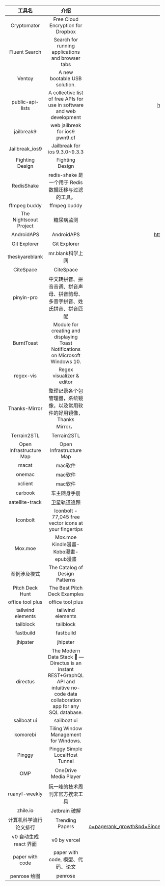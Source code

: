 |         工具名          |                                                                 介绍                                                                  |                                                              url                                                              |           标签           |
|:-----------------------:|:-------------------------------------------------------------------------------------------------------------------------------------:|:-----------------------------------------------------------------------------------------------------------------------------:|:------------------------:|
|       Cryptomator       |                                                   Free Cloud Encryption for Dropbox                                                   |                                                   https://cryptomator.org/                                                    |          加密;           |
|      Fluent Search      |                                           Search for running applications and browser tabs                                            |                                                   https://fluentsearch.net/                                                   |          搜索;           |
|         Ventoy          |                                                     A new bootable USB solution.                                                      |                                               https://github.com/ventoy/Ventoy                                                |       USB;U盘启动;       |
|    public-api-lists     |                                A collective list of free APIs for use in software and web development                                 |                                     https://github.com/public-api-lists/public-api-lists                                      |         公共API;         |
|       jailbreak9        |                                                    web jailbreak for ios9 pwn9.cf                                                     |                                      https://github.com/jailbreak9/jailbreak9.github.io                                       |         IOS越狱;         |
|     Jailbreak_ios9      |                                                     Jailbreak for ios 9.3.0~9.3.3                                                     |                                           https://github.com/wysaid/Jailbreak_ios9                                            |         IOS越狱;         |
|     Fighting Design     |                                                            Fighting Design                                                            |                                                https://fighting.tianyuhao.cn/                                                 |         UI设计;          |
|       RedisShake        |                                          redis-shake 是一个用于 Redis 数据迁移与过滤的工具。                                          |                                             https://github.com/alibaba/RedisShake                                             | redis;数据迁移;数据过滤; |
|      ffmpeg buddy       |                                                             ffmpeg buddy                                                              |                                           https://evanhahn.github.io/ffmpeg-buddy/                                            |         ffmpeg;          |
| The Nightscout Project  |                                                              糖尿病监测                                                               |                                                  http://www.nightscout.info/                                                  |       糖尿病监测;        |
|       AndroidAPS        |                                                              AndroidAPS                                                               |                                    https://androidaps.readthedocs.io/en/latest/index.html                                     |         糖尿病;          |
|      Git Explorer       |                                                             Git Explorer                                                              |                                                   https://gitexplorer.com/                                                    |       git;命令行;        |
|     theskyareblank      |                                                           mr.blank科学上网                                                            |                                         https://github.com/theskyareblank/URL-Update                                          |        科学上网;         |
|        CiteSpace        |                                                               CiteSpace                                                               |                                          https://sourceforge.net/projects/citespace/                                          |        文献综述;         |
|       pinyin-pro        |                               中文转拼音、拼音音调、拼音声母、拼音韵母、多音字拼音、姓氏拼音、拼音匹配                                |                                              https://github.com/zh-lx/pinyin-pro                                              |        汉字拼音;         |
|       BurntToast        |                            Module for creating and displaying Toast Notifications on Microsoft Windows 10.                            |                                             https://github.com/Windos/BurntToast                                              |          toast;          |
|        regex-vis        |                                                       Regex visualizer & editor                                                       |                                              https://github.com/Bowen7/regex-vis                                              |    可视化;正则表达式;    |
|      Thanks-Mirror      |                                整理记录各个包管理器，系统镜像，以及常用软件的好用镜像，Thanks Mirror。                                |                                            https://github.com/eryajf/Thanks-Mirror                                            |        仓库镜像;         |
|       Terrain2STL       |                                                              Terrain2STL                                                              |                                               https://jthatch.com/Terrain2STL/                                                |        地图模型;         |
| Open Infrastructure Map |                                                        Open Infrastructure Map                                                        |                                                   https://openinframap.org/                                                   |          地图;           |
|          macat          |                                                                mac软件                                                                |                                                    https://www.macat.vip/                                                     |        mac;软件;         |
|         onemac          |                                                                mac软件                                                                |                                                      https://onemac.app/                                                      |        mac;软件;         |
|         xclient         |                                                                mac软件                                                                |                                                     https://xclient.info/                                                     |        mac;软件;         |
|         carbook         |                                                             车主随身手册                                                              |                                                   https://www.carobook.com/                                                   |          汽车;           |
|     satellite-track     |                                                             卫星轨道追踪                                                              |                                       https://jiangteng2019.github.io/satellite-track/                                        |          卫星;           |
|        Iconbolt         |                                        Iconbolt - 77,045 free vector icons at your fingertips                                         |                                                   https://www.iconbolt.com/                                                   |          图标;           |
|         Mox.moe         |                                                 Mox.moe Kindle漫畫-Kobo漫畫-epub漫畫                                                  |                                                   http://www.m.volmoe.com/                                                    |       漫画; 资源;        |
|      图例涉及模式       |                                                    The Catalog of Design Patterns                                                     |                                       https://refactoring.guru/design-patterns/catalog                                        |        设计模式;         |
|     Pitch Deck Hunt     |                                                     The Best Pitch Deck Examples                                                      |                                                https://www.pitchdeckhunt.com/                                                 |         商业PPT;         |
|    office tool plus     |                                                           office tool plus                                                            |                                                https://otp.landian.vip/zh-cn/                                                 |         office;          |
|    tailwind elements    |                                                           tailwind elements                                                           |                                                https://tailwind-elements.com/                                                 |        tailwind;         |
|        tailblock        |                                                               tailblock                                                               |                                                    https://tailblocks.cc/                                                     |        tailwind;         |
|        fastbuild        |                                                               fastbuild                                                               |                                                   http://www.fastbuild.run/                                                   |      spring脚手架;       |
|        jhipster         |                                                               jhipster                                                                |                                                 https://www.jhipster.tech/cn/                                                 |      spring脚手架;       |
|        directus         | The Modern Data Stack 🐰 — Directus is an instant REST+GraphQL API and intuitive no-code data collaboration app for any SQL database. |                                             https://github.com/directus/directus                                              | 数据库;restful;graphql;  |
|       sailboat ui       |                                                              sailboat ui                                                              |                                                    https://sailboatui.com/                                                    |        tailwind;         |
|        komorebi         |                                                 Tiling Window Management for Windows.                                                 |                                              https://github.com/LGUG2Z/komorebi                                               | 平铺窗口管理器;windows;  |
|         Pinggy          |                                                    Pinggy Simple LocalHost Tunnel                                                     |                                                      https://pinggy.io/                                                       |        内网穿透;         |
|           OMP           |                                                         OneDrive Media Player                                                         |                                                https://github.com/nini22P/omp                                                 |    onedriver影音播放;    |
|      ruanyf-weekly      |                                                    阮一峰的技术周刊非官方搜索工具                                                     |                                               https://ruanyf-weekly.vercel.app/                                               |        博客;搜索;        |
|        zhile.io         |                                                             Jetbrain 破解                                                             |                                        https://zhile.io/2023/09/04/copy-jetbra-in.html                                        |     jetbrain; 破解;      |
| 计算机科学流行论文排行  |                                                            Trending Papers                                                            | https://trendingpapers.com/papers?o=pagerank_growth&pd=Since%20beginning&cc=Cited%20and%20uncited%20papers&c=All%20categories |        科研;论文;        |
| v0 自动生成 react 界面  |                                                             v0 by vercel                                                              |                                                        https://v0.dev/                                                        |     自动生成;react；     |
|     paper with code     |                                                   paper with code, 模型、代码、论文                                                   |                                                  https://paperswithcode.com/                                                  |     人工智能; 论文;      |
|      penrose 绘图       |                                                                penrose                                                                |                                              https://github.com/penrose/penrose                                               |        绘图;                  |
